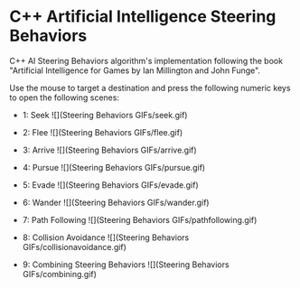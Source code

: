 # C++ Artificial Intelligence Steering Behaviors

C++ AI Steering Behaviors algorithm's implementation following the book "Artificial Intelligence for Games by Ian Millington and John Funge".

Use the mouse to target a destination and press the following numeric keys to open the following scenes:

- 1: Seek
![](Steering Behaviors GIFs/seek.gif)

- 2: Flee
![](Steering Behaviors GIFs/flee.gif)

- 3: Arrive
![](Steering Behaviors GIFs/arrive.gif)

- 4: Pursue
![](Steering Behaviors GIFs/pursue.gif)

- 5: Evade
![](Steering Behaviors GIFs/evade.gif)

- 6: Wander
![](Steering Behaviors GIFs/wander.gif)

- 7: Path Following
![](Steering Behaviors GIFs/pathfollowing.gif)

- 8: Collision Avoidance
![](Steering Behaviors GIFs/collisionavoidance.gif)

- 9: Combining Steering Behaviors
![](Steering Behaviors GIFs/combining.gif)
